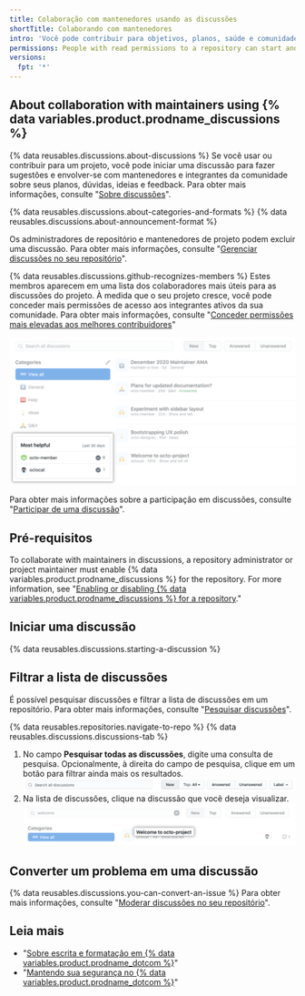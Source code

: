 ```yaml
---
title: Colaboração com mantenedores usando as discussões
shortTitle: Colaborando com mantenedores
intro: 'Você pode contribuir para objetivos, planos, saúde e comunidade para um projeto em {% data variables.product.product_name %} comunicando-se com os mantenedores do projeto em uma discussão.'
permissions: People with read permissions to a repository can start and participate in discussions in the repository.
versions:
  fpt: '*'
---
```



## About collaboration with maintainers using {% data variables.product.prodname_discussions %}

{% data reusables.discussions.about-discussions %} Se você usar ou contribuir para um projeto, você pode iniciar uma discussão para fazer sugestões e envolver-se com mantenedores e integrantes da comunidade sobre seus planos, dúvidas, ideias e feedback. Para obter mais informações, consulte "[Sobre discussões](/discussions/collaborating-with-your-community-using-discussions/about-discussions)".

{% data reusables.discussions.about-categories-and-formats %} {% data reusables.discussions.about-announcement-format %}

Os administradores de repositório e mantenedores de projeto podem excluir uma discussão. Para obter mais informações, consulte "[Gerenciar discussões no seu repositório](/discussions/managing-discussions-for-your-community/managing-discussions-in-your-repository#deleting-a-discussion)".

{% data reusables.discussions.github-recognizes-members %} Estes membros aparecem em uma lista dos colaboradores mais úteis para as discussões do projeto. À medida que o seu projeto cresce, você pode conceder mais permissões de acesso aos integrantes ativos da sua comunidade. Para obter mais informações, consulte "[Conceder permissões mais elevadas aos melhores contribuidores](/discussions/guides/granting-higher-permissions-to-top-contributors)"

![Contribuidores mais úteis para discussões para um projeto](/assets/images/help/discussions/most-helpful.png)

Para obter mais informações sobre a participação em discussões, consulte "[Participar de uma discussão](/discussions/collaborating-with-your-community-using-discussions/participating-in-a-discussion)".

## Pré-requisitos

To collaborate with maintainers in discussions, a repository administrator or project maintainer must enable {% data variables.product.prodname_discussions %} for the repository. For more information, see "[Enabling or disabling {% data variables.product.prodname_discussions %} for a repository](/github/administering-a-repository/enabling-or-disabling-github-discussions-for-a-repository)."

## Iniciar uma discussão

{% data reusables.discussions.starting-a-discussion %}

## Filtrar a lista de discussões

É possível pesquisar discussões e filtrar a lista de discussões em um repositório. Para obter mais informações, consulte "[Pesquisar discussões](/github/searching-for-information-on-github/searching-discussions)".

{% data reusables.repositories.navigate-to-repo %}
{% data reusables.discussions.discussions-tab %}
1. No campo **Pesquisar todas as discussões**, digite uma consulta de pesquisa. Opcionalmente, à direita do campo de pesquisa, clique em um botão para filtrar ainda mais os resultados. ![Barra de pesquisa e botões para filtrar discussões](/assets/images/help/discussions/search-and-filter-controls.png)
1. Na lista de discussões, clique na discussão que você deseja visualizar. ![Resultados da busca de discussões](/assets/images/help/discussions/search-result.png)

## Converter um problema em uma discussão

{% data reusables.discussions.you-can-convert-an-issue %} Para obter mais informações, consulte "[Moderar discussões no seu repositório](/discussions/managing-discussions-for-your-community/moderating-discussions#converting-an-issue-to-a-discussion#converting-an-issue-to-a-discussion)".

## Leia mais

- "[Sobre escrita e formatação em {% data variables.product.prodname_dotcom %}](/github/writing-on-github/about-writing-and-formatting-on-github)"
- "[Mantendo sua segurança no {% data variables.product.prodname_dotcom %}](/communities/maintaining-your-safety-on-github)"
